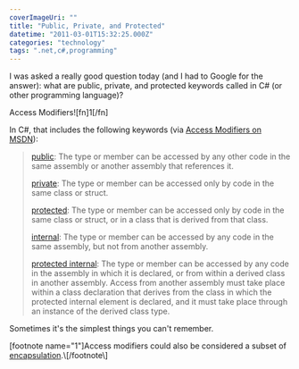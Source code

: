 ```yaml
---
coverImageUri: ""
title: "Public, Private, and Protected"
datetime: "2011-03-01T15:32:25.000Z"
categories: "technology"
tags: ".net,c#,programming"
---
```


I was asked a really good question today (and I had to Google for the answer): what are public, private, and protected keywords called in C# (or other programming language)?

Access Modifiers!\[fn\]1\[/fn\]

In C#, that includes the following keywords (via [Access Modifiers on MSDN](http://msdn.microsoft.com/en-us/library/ms173121.aspx)):

> [public](http://msdn.microsoft.com/en-us/library/yzh058ae.aspx): The type or member can be accessed by any other code in the same assembly or another assembly that references it.
> 
> [private](http://msdn.microsoft.com/en-us/library/st6sy9xe.aspx): The type or member can be accessed only by code in the same class or struct.
> 
> [protected](http://msdn.microsoft.com/en-us/library/bcd5672a.aspx): The type or member can be accessed only by code in the same class or struct, or in a class that is derived from that class.
> 
> [internal](http://msdn.microsoft.com/en-us/library/7c5ka91b.aspx): The type or member can be accessed by any code in the same assembly, but not from another assembly.
> 
> [protected internal](http://social.msdn.microsoft.com/forums/en-US/csharplanguage/thread/135f6582-7144-496d-a35b-be9ec90f8332): The type or member can be accessed by any code in the assembly in which it is declared, or from within a derived class in another assembly. Access from another assembly must take place within a class declaration that derives from the class in which the protected internal element is declared, and it must take place through an instance of the derived class type.

Sometimes it's the simplest things you can't remember.

\[footnote name="1"\]Access modifiers could also be considered a subset of [encapsulation](http://en.wikipedia.org/wiki/Encapsulation_(object-oriented_programming)).\[/footnote\]
